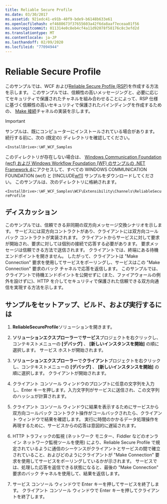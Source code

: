 ```yaml
---
title: Reliable Secure Profile
ms.date: 03/30/2017
ms.assetid: 921edc41-e91b-40f9-bde9-b6148b633e61
ms.openlocfilehash: ef4680673f37655603a42f6da8aaf7eceaa01f56
ms.sourcegitcommit: 011314e0c8eb4cf4a11d92078f58176c8c3efd2d
ms.translationtype: MT
ms.contentlocale: ja-JP
ms.lasthandoff: 02/09/2020
ms.locfileid: "77094944"
---
```

# <a name="reliable-secure-profile"></a>Reliable Secure Profile

このサンプルでは、WCF および[Reliable Secure Profile (RSP)](http://www.ws-i.org/Profiles/ReliableSecureProfile-1.0.html)を作成する方法を示します。 このサンプルでは、信頼性の高いメッセージングと、必要に応じてセキュリティで保護されたチャネルを組み合わせることによって、RSP 仕様に基づく信頼性の高いセキュリティで保護されたバインディングを作成するための、 [Make 接続](http://docs.oasis-open.org/ws-rx/wsmc/200702/wsmc-1.0-spec-cs-01.pdf)チャネルの実装を示します。  
  
> [!IMPORTANT]
> サンプルは、既にコンピューターにインストールされている場合があります。 続行する前に、次の (既定の) ディレクトリを確認してください。  
>   
> `<InstallDrive>:\WF_WCF_Samples`  
>   
> このディレクトリが存在しない場合は、 [Windows Communication Foundation (wcf) および Windows Workflow Foundation (WF) のサンプルの .NET Framework 4](https://www.microsoft.com/download/details.aspx?id=21459)にアクセスして、すべての WINDOWS COMMUNICATION FOUNDATION (wcf) と [!INCLUDE[wf1](../../../../includes/wf1-md.md)] サンプルをダウンロードしてください。 このサンプルは、次のディレクトリに格納されます。  
>   
> `<InstallDrive>:\WF_WCF_Samples\WCF\Extensibility\Channels\ReliableSecureProfile`  
  
## <a name="discussion"></a>ディスカッション  
 このサンプルでは、信頼できる非同期の双方向メッセージ交換シナリオを示します。 サービスには双方向コントラクトがあり、クライアントには双方向コールバック コントラクトが実装されます。 クライアントからサービスに対して要求が開始され、要求に対しては個別の接続で応答する必要があります。 要求メッセージは信頼できる方法で送信されます。 クライアントでは、終端にある待機エンドポイントを開きません。 したがって、クライアントは "Make Connection" 要求を使用してサービスをポーリングし、サービスはこの "Make Connection" 要求のバック チャネルで応答を返信します。 このサンプルでは、クライアントで待機エンドポイントを公開せずに (また、ファイアウォールの例外を設けずに)、HTTP を介してセキュリティで保護された信頼できる双方向通信を実現する方法を示します。  
  
## <a name="to-set-up-build-and-run-the-sample"></a>サンプルをセットアップ、ビルド、および実行するには  
  
1. **ReliableSecureProfile**ソリューションを開きます。  
  
2. **ソリューションエクスプローラー**で**サービス**プロジェクトを右クリックし、コンテキストメニューの **[デバッグ]** 、 **[新しいインスタンスを開始]** の順に選択します。 サービス ホストが開始されます。  
  
3. **ソリューションエクスプローラー**で**クライアント**プロジェクトを右クリックし、コンテキストメニューの **[デバッグ]** 、 **[新しいインスタンスを開始]** の順に選択します。 クライアントが開始されます。  
  
4. クライアント コンソール ウィンドウのプロンプトに任意の文字列を入力し、Enter キーを押します。入力文字列がサービスに送信され、この文字列のハッシュが計算されます。  
  
5. クライアント コンソール ウィンドウに結果を表示するためにサービスから双方向コールバック コントラクト操作がコールバックされたら、クライアント ウィンドウで結果を確認します。 実行に時間のかかるデータ処理操作を再現するために、サービスからの応答は意図的に遅延されます。  
  
6. HTTP トラフィックの監視 (ネットワーク モニター、Fiddler などのオンライン ネットワーク監視ツールを使用) により、Reliable Secure Profile で規定されているように通信のシーケンスがクライアントとサービスの間で確立されていること、およびどのようにクライアントが "Make Connection" 要求を使用してサービスをポーリングしているかが示されます。 サービスでは、処理した応答を返信できる状態になると、最後の "Make Connection" 要求のバック チャネルを使用して、結果を返信します。  
  
7. サービス コンソール ウィンドウで Enter キーを押してサービスを終了します。 クライアント コンソール ウィンドウで Enter キーを押してクライアントを終了します。
